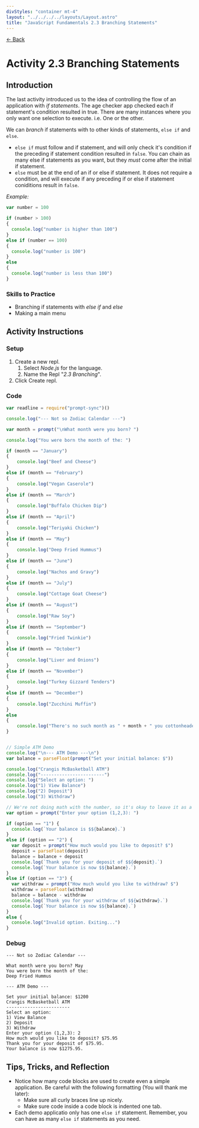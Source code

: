 ```yaml
---
divStyles: "container mt-4"
layout: "../../../../layouts/Layout.astro"
title: "JavaScript Fundamentals 2.3 Branching Statements"
---
```


[← Back](/courses/javascript-fundamentals/)

# Activity 2.3 Branching Statements

## Introduction

The last activity introduced us to the idea of controlling the flow of an application with _if statements_. The age checker app checked each if statement's condition resulted in true. There are many instances where you only want one selection to execute. i.e. One or the other.

We can _branch_ if statements with to other kinds of statements, `else if` and `else`.

- `else if` must follow and if statement, and will only check it's condition if the preceding if statement condition resulted in `false`. You can chain as many else if statements as you want, but they _must_ come after the initial if statement.
- `else` must be at the end of an if or else if statement. It does not require a condition, and will execute if any preceding if or else if statement coniditions result in `false`.

_Example:_

```js
var number = 100

if (number > 100)
{
  console.log("number is higher than 100")
}
else if (number == 100)
{
  console.log("number is 100")
}
else
{
  console.log("number is less than 100")
}
```

### Skills to Practice

- Branching if statements with _else if_ and _else_
- Making a main menu

## Activity Instructions

### Setup

1. Create a new repl.
    1. Select _Node.js_ for the language.
    2. Name the Repl "_2.3 Branching_".
2. Click Create repl.

### Code

```javascript
var readline = require("prompt-sync")()

console.log("--- Not so Zodiac Calendar ---")

var month = prompt("\nWhat month were you born? ")

console.log("You were born the month of the: ")

if (month == "January")
{
    console.log("Beef and Cheese")
}
else if (month == "February")
{
    console.log("Vegan Caserole")
}
else if (month == "March")
{
    console.log("Buffalo Chicken Dip")
}
else if (month == "April")
{
    console.log("Teriyaki Chicken")
}
else if (month == "May")
{
    console.log("Deep Fried Hummus")
}
else if (month == "June")
{
    console.log("Nachos and Gravy")
}
else if (month == "July")
{
    console.log("Cottage Goat Cheese")
}
else if (month == "August")
{
    console.log("Raw Soy")
}
else if (month == "September")
{
    console.log("Fried Twinkie")
}
else if (month == "October")
{
    console.log("Liver and Onions")
}
else if (month == "November")
{
    console.log("Turkey Gizzard Tenders")
}
else if (month == "December")
{
    console.log("Zucchini Muffin")
}
else
{
    console.log("There's no such month as " + month + " you cottonheaded ninnymuggins.")
}


// Simple ATM Demo
console.log("\n--- ATM Demo ---\n")
var balance = parseFloat(prompt("Set your initial balance: $"))

console.log("Crangis McBasketball ATM")
console.log("------------------------")
console.log("Select an option: ")
console.log("1) View Balance")
console.log("2) Deposit")
console.log("3) Withdraw")

// We're not doing math with the number, so it's okay to leave it as a string.
var option = prompt("Enter your option (1,2,3): ")

if (option == "1") {
  console.log(`Your balance is $${balance}.`)
}
else if (option == "2") {
  var deposit = prompt("How much would you like to deposit? $")
  deposit = parseFloat(deposit)
  balance = balance + deposit
  console.log(`Thank you for your deposit of $${deposit}.`)
  console.log(`Your balance is now $${balance}.`)
}
else if (option == "3") {
  var withdraw = prompt("How much would you like to withdraw? $")
  withdraw = parseFloat(withdraw)
  balance = balance - withdraw
  console.log(`Thank you for your withdraw of $${withdraw}.`)
  console.log(`Your balance is now $${balance}.`)
}
else {
  console.log("Invalid option. Exiting...")
}
```

### Debug

```
--- Not so Zodiac Calendar ---

What month were you born? May
You were born the month of the:
Deep Fried Hummus

--- ATM Demo ---

Set your initial balance: $1200
Crangis McBasketball ATM
------------------------
Select an option:
1) View Balance
2) Deposit
3) Withdraw
Enter your option (1,2,3): 2
How much would you like to deposit? $75.95
Thank you for your deposit of $75.95.
Your balance is now $1275.95.
```

## Tips, Tricks, and Reflection

- Notice how many code blocks are used to create even a simple application. Be careful with the following formatting (You will thank me later):
  - Make sure all curly braces line up nicely.
  - Make sure code inside a code block is indented one tab.
- Each demo applicatio only has one `else if` statement. Remember, you can have as many `else if` statements as you need.

